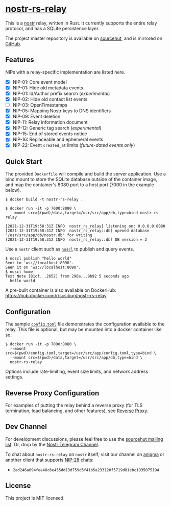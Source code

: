 # [nostr-rs-relay](https://git.sr.ht/~gheartsfield/nostr-rs-relay)

This is a [nostr](https://github.com/fiatjaf/nostr) relay, written in
Rust.  It currently supports the entire relay protocol, and has a
SQLite persistence layer.

The project master repository is available on
[sourcehut](https://sr.ht/~gheartsfield/nostr-rs-relay/), and is
mirrored on [GitHub](https://github.com/scsibug/nostr-rs-relay).

## Features

NIPs with a relay-specific implementation are listed here.

- [x] NIP-01: Core event model
- [x] NIP-01: Hide old metadata events
- [x] NIP-01: Id/Author prefix search (_experimental_)
- [x] NIP-02: Hide old contact list events
- [ ] NIP-03: OpenTimestamps
- [x] NIP-05: Mapping Nostr keys to DNS identifiers
- [x] NIP-09: Event deletion
- [x] NIP-11: Relay information document
- [x] NIP-12: Generic tag search (_experimental_)
- [x] NIP-15: End of stored events notice
- [x] NIP-16: Replaceable and ephemeral events
- [x] NIP-22: Event `created_at` limits (_future-dated events only_)

## Quick Start

The provided `Dockerfile` will compile and build the server
application.  Use a bind mount to store the SQLite database outside of
the container image, and map the container's 8080 port to a host port
(7000 in the example below).

```console
$ docker build -t nostr-rs-relay .

$ docker run -it -p 7000:8080 \
  --mount src=$(pwd)/data,target=/usr/src/app/db,type=bind nostr-rs-relay

[2021-12-31T19:58:31Z INFO  nostr_rs_relay] listening on: 0.0.0.0:8080
[2021-12-31T19:58:31Z INFO  nostr_rs_relay::db] opened database "/usr/src/app/db/nostr.db" for writing
[2021-12-31T19:58:31Z INFO  nostr_rs_relay::db] DB version = 2
```

Use a `nostr` client such as
[`noscl`](https://github.com/fiatjaf/noscl) to publish and query
events.

```console
$ noscl publish "hello world"
Sent to 'ws://localhost:8090'.
Seen it on 'ws://localhost:8090'.
$ noscl home
Text Note [81cf...2652] from 296a...9b92 5 seconds ago
  hello world
```

A pre-built container is also available on DockerHub:
https://hub.docker.com/r/scsibug/nostr-rs-relay

## Configuration

The sample [`config.toml`](config.toml) file demonstrates the
configuration available to the relay.  This file is optional, but may
be mounted into a docker container like so:

```console
$ docker run -it -p 7000:8080 \
  --mount src=$(pwd)/config.toml,target=/usr/src/app/config.toml,type=bind \
  --mount src=$(pwd)/data,target=/usr/src/app/db,type=bind \
  nostr-rs-relay
```

Options include rate-limiting, event size limits, and network address
settings.

## Reverse Proxy Configuration

For examples of putting the relay behind a reverse proxy (for TLS
termination, load balancing, and other features), see [Reverse
Proxy](reverse-proxy.md).

## Dev Channel

For development discussions, please feel free to use the [sourcehut
mailing list](https://lists.sr.ht/~gheartsfield/nostr-rs-relay-devel).
Or, drop by the [Nostr Telegram Channel](https://t.me/nostr_protocol).

To chat about `nostr-rs-relay` on `nostr` itself; visit our channel on [anigma](https://anigma.io/) or another client that supports [NIP-28](https://github.com/nostr-protocol/nips/blob/master/28.md) chats:
 * `2ad246a094fee48c6e455dd13d759d5f41b5a233120f5719d81ebc1935075194`

License
---
This project is MIT licensed.
